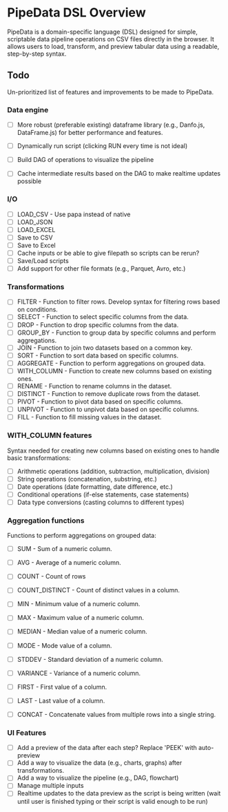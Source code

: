 # PipeData DSL Overview

PipeData is a domain-specific language (DSL) designed for simple, scriptable data pipeline operations on CSV files directly in the browser. It allows users to load, transform, and preview tabular data using a readable, step-by-step syntax.

## Todo
Un-prioritized list of features and improvements to be made to PipeData.

### Data engine
- [ ] More robust (preferable existing) dataframe library (e.g., Danfo.js, DataFrame.js) for better performance and features.
- [ ] Dynamically run script (clicking RUN every time is not ideal)
- [ ] Build DAG of operations to visualize the pipeline
- [ ] Cache intermediate results based on the DAG to make realtime updates possible


### I/O
- [ ] LOAD_CSV - Use papa instead of native
- [ ] LOAD_JSON
- [ ] LOAD_EXCEL
- [ ] Save to CSV
- [ ] Save to Excel
- [ ] Cache inputs or be able to give filepath so scripts can be rerun?
- [ ] Save/Load scripts
- [ ] Add support for other file formats (e.g., Parquet, Avro, etc.)

### Transformations
- [ ] FILTER - Function to filter rows. Develop syntax for filtering rows based on conditions.
- [ ] SELECT - Function to select specific columns from the data.
- [ ] DROP - Function to drop specific columns from the data.
- [ ] GROUP_BY - Function to group data by specific columns and perform aggregations.
- [ ] JOIN - Function to join two datasets based on a common key.
- [ ] SORT - Function to sort data based on specific columns.
- [ ] AGGREGATE - Function to perform aggregations on grouped data.
- [ ] WITH_COLUMN - Function to create new columns based on existing ones.
- [ ] RENAME - Function to rename columns in the dataset.
- [ ] DISTINCT - Function to remove duplicate rows from the dataset.
- [ ] PIVOT - Function to pivot data based on specific columns.
- [ ] UNPIVOT - Function to unpivot data based on specific columns.
- [ ] FILL - Function to fill missing values in the dataset.

### WITH_COLUMN features
Syntax needed for creating new columns based on existing ones to handle basic transformations:
- [ ] Arithmetic operations (addition, subtraction, multiplication, division)
- [ ] String operations (concatenation, substring, etc.)
- [ ] Date operations (date formatting, date difference, etc.)
- [ ] Conditional operations (if-else statements, case statements)
- [ ] Data type conversions (casting columns to different types)

### Aggregation functions 
Functions to perform aggregations on grouped data:
- [ ] SUM - Sum of a numeric column.
- [ ] AVG - Average of a numeric column.
- [ ] COUNT - Count of rows
- [ ] COUNT_DISTINCT - Count of distinct values in a column.
- [ ] MIN - Minimum value of a numeric column.
- [ ] MAX - Maximum value of a numeric column.
- [ ] MEDIAN - Median value of a numeric column.
- [ ] MODE - Mode value of a column.
- [ ] STDDEV - Standard deviation of a numeric column.
- [ ] VARIANCE - Variance of a numeric column.
- [ ] FIRST - First value of a column.
- [ ] LAST - Last value of a column.
- [ ] CONCAT - Concatenate values from multiple rows into a single string.


### UI Features
- [ ] Add a preview of the data after each step? Replace 'PEEK' with auto-preview
- [ ] Add a way to visualize the data (e.g., charts, graphs) after transformations.
- [ ] Add a way to visualize the pipeline (e.g., DAG, flowchart)
- [ ] Manage multiple inputs
- [ ] Realtime updates to the data preview as the script is being written (wait until user is finished typing or their script is valid enough to be run)